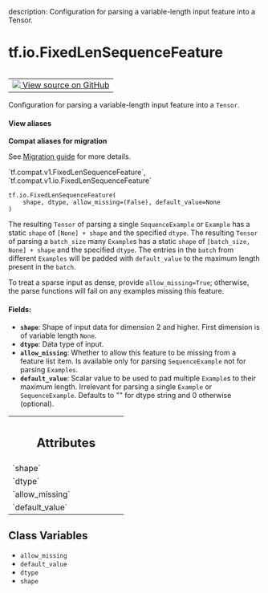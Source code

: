 description: Configuration for parsing a variable-length input feature into a Tensor.

<div itemscope itemtype="http://developers.google.com/ReferenceObject">
<meta itemprop="name" content="tf.io.FixedLenSequenceFeature" />
<meta itemprop="path" content="Stable" />
<meta itemprop="property" content="__new__"/>
<meta itemprop="property" content="allow_missing"/>
<meta itemprop="property" content="default_value"/>
<meta itemprop="property" content="dtype"/>
<meta itemprop="property" content="shape"/>
</div>

# tf.io.FixedLenSequenceFeature

<!-- Insert buttons and diff -->

<table class="tfo-notebook-buttons tfo-api nocontent" align="left">
<td>
  <a target="_blank" href="https://github.com/tensorflow/tensorflow/blob/r2.3/tensorflow/python/ops/parsing_config.py#L320-L350">
    <img src="https://www.tensorflow.org/images/GitHub-Mark-32px.png" />
    View source on GitHub
  </a>
</td>
</table>



Configuration for parsing a variable-length input feature into a `Tensor`.

<section class="expandable">
  <h4 class="showalways">View aliases</h4>
  <p>
<b>Compat aliases for migration</b>
<p>See
<a href="https://www.tensorflow.org/guide/migrate">Migration guide</a> for
more details.</p>
<p>`tf.compat.v1.FixedLenSequenceFeature`, `tf.compat.v1.io.FixedLenSequenceFeature`</p>
</p>
</section>

<pre class="devsite-click-to-copy prettyprint lang-py tfo-signature-link">
<code>tf.io.FixedLenSequenceFeature(
    shape, dtype, allow_missing=(False), default_value=None
)
</code></pre>



<!-- Placeholder for "Used in" -->

The resulting `Tensor` of parsing a single `SequenceExample` or `Example` has
a static `shape` of `[None] + shape` and the specified `dtype`.
The resulting `Tensor` of parsing a `batch_size` many `Example`s has
a static `shape` of `[batch_size, None] + shape` and the specified `dtype`.
The entries in the `batch` from different `Examples` will be padded with
`default_value` to the maximum length present in the `batch`.

To treat a sparse input as dense, provide `allow_missing=True`; otherwise,
the parse functions will fail on any examples missing this feature.

#### Fields:


* <b>`shape`</b>: Shape of input data for dimension 2 and higher. First dimension is
  of variable length `None`.
* <b>`dtype`</b>: Data type of input.
* <b>`allow_missing`</b>: Whether to allow this feature to be missing from a feature
  list item. Is available only for parsing `SequenceExample` not for
  parsing `Examples`.
* <b>`default_value`</b>: Scalar value to be used to pad multiple `Example`s to their
  maximum length. Irrelevant for parsing a single `Example` or
  `SequenceExample`. Defaults to "" for dtype string and 0 otherwise
  (optional).




<!-- Tabular view -->
 <table class="responsive fixed orange">
<colgroup><col width="214px"><col></colgroup>
<tr><th colspan="2"><h2 class="add-link">Attributes</h2></th></tr>

<tr>
<td>
`shape`
</td>
<td>

</td>
</tr><tr>
<td>
`dtype`
</td>
<td>

</td>
</tr><tr>
<td>
`allow_missing`
</td>
<td>

</td>
</tr><tr>
<td>
`default_value`
</td>
<td>

</td>
</tr>
</table>



## Class Variables

* `allow_missing` <a id="allow_missing"></a>
* `default_value` <a id="default_value"></a>
* `dtype` <a id="dtype"></a>
* `shape` <a id="shape"></a>
